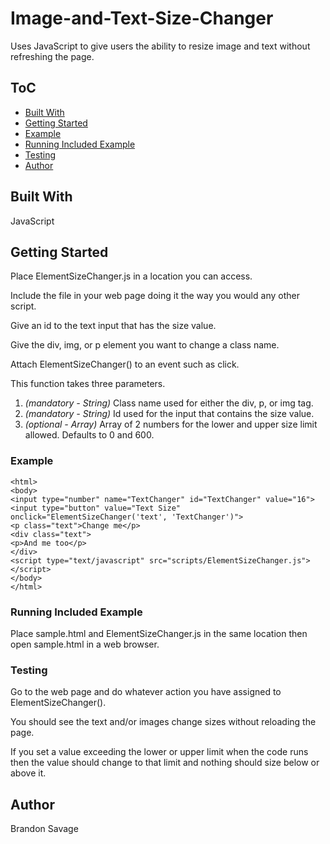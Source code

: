 # Image-and-Text-Size-Changer
Uses JavaScript to give users the ability to resize image and text without refreshing the page.

## ToC
* [Built With](#built-with)
* [Getting Started](#getting-started)
* [Example](#example)
* [Running Included Example](#running-included-example)
* [Testing](#testing)
* [Author](#author)

## Built With
JavaScript

## Getting Started
Place ElementSizeChanger.js in a location you can access.

Include the file in your web page doing it the way you would any other script.

Give an id to the text input that has the size value.

Give the div, img, or p element you want to change a class name.

Attach ElementSizeChanger() to an event such as click.

  This function takes three parameters.
  1. *(mandatory - String)* Class name used for either the div, p, or img tag.
  2. *(mandatory - String)* Id used for the input that contains the size value.
  3. *(optional - Array)* Array of 2 numbers for the lower and upper size limit allowed. Defaults to 0 and 600.

### Example
```
<html>
<body>
<input type="number" name="TextChanger" id="TextChanger" value="16">
<input type="button" value="Text Size" onclick="ElementSizeChanger('text', 'TextChanger')">
<p class="text">Change me</p>
<div class="text">
<p>And me too</p>
</div>
<script type="text/javascript" src="scripts/ElementSizeChanger.js"></script>
</body>
</html>
```

### Running Included Example
Place sample.html and ElementSizeChanger.js in the same location then open sample.html in a web browser.

### Testing
Go to the web page and do whatever action you have assigned to ElementSizeChanger().

You should see the text and/or images change sizes without reloading the page.

If you set a value exceeding the lower or upper limit when the code runs then the value should change to that limit and nothing should size below or above it.

## Author
Brandon Savage
